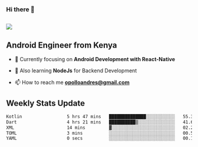 ### Hi there 👋
<h2 align="left"><img src="https://readme-typing-svg.herokuapp.com?color=000000&lines=I'm+Andrew+Opollo😊;Welcome+to+my+Github😜"> </h2>

## Android Engineer from Kenya


- 🌱 Currently focusing on **Android Development with React-Native**

- 🔭 Also learning **NodeJs** for Backend Development

- 📫 How to reach me **opolloandres@gmail.com**


## Weekly Stats Update
<!--START_SECTION:waka-->

```txt
Kotlin                 5 hrs 47 mins   ██████████████░░░░░░░░░░░   55.37 %
Dart                   4 hrs 21 mins   ██████████▒░░░░░░░░░░░░░░   41.62 %
XML                    14 mins         ▓░░░░░░░░░░░░░░░░░░░░░░░░   02.24 %
TOML                   3 mins          ░░░░░░░░░░░░░░░░░░░░░░░░░   00.52 %
YAML                   0 secs          ░░░░░░░░░░░░░░░░░░░░░░░░░   00.10 %
```

<!--END_SECTION:waka-->



